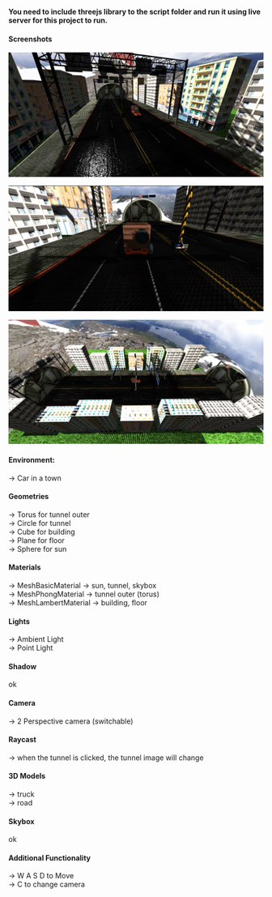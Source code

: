 **You need to include threejs library to the script folder and run it using live server for this project to run.**
  
#### Screenshots
![](Screenshot_1.jpg)  

![](Screenshot_2.jpg)  

![](Screenshot_3.jpg)  

#### Environment:
-> Car in a town  
  
#### Geometries
-> Torus for tunnel outer  
-> Circle for tunnel  
-> Cube for building  
-> Plane for floor  
-> Sphere for sun  
  
#### Materials
-> MeshBasicMaterial -> sun, tunnel, skybox  
-> MeshPhongMaterial -> tunnel outer (torus)  
-> MeshLambertMaterial -> building, floor  
  
#### Lights
-> Ambient Light  
-> Point Light  
  
#### Shadow
ok  
  
#### Camera
-> 2 Perspective camera (switchable)  
  
#### Raycast
-> when the tunnel is clicked, the tunnel image will change  
  
#### 3D Models
-> truck  
-> road  
  
#### Skybox
ok    
  
#### Additional Functionality
-> W A S D to Move  
-> C to change camera  